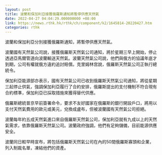 ```yaml
---
layout: post
title: 波蘭和保加利亞接獲俄羅斯通知將暫停供應天然氣
date: 2022-04-27 04:04:29.000000000 +08:00
link: https://news.rthk.hk/rthk/ch/component/k2/1645814-20220427.htm
categories: rthk
---
```


波蘭和保加利亞分別接獲俄羅斯通知，將暫停供應天然氣。

波蘭國有天然氣公司說，接獲俄羅斯天然氣公司通知，將於星期三早上開始，停止透過亞馬爾管道向波蘭輸送天然氣。波蘭天然氣公司說，他們與俄方的協議年底才到期，公司有權就俄方違約追討賠償。克里姆林宫說，俄羅斯天然氣公司正執行總統令。

保加利亞能源部亦表示，國有天然氣公司已收到俄羅斯天然氣公司通知，將從星期三起停止供氣，強調保加利亞履行了合約安排，俄羅斯提出的支付機制不符合現有合約標準，保加利亞已採取措施來獲得替代供應。

俄羅斯總統普京早前簽署命令，要求不友好國家在俄羅斯的銀行開設戶口，將用以支付天然氣費用的歐元或美元，兌換成盧布，但被波蘭國有天然氣公司拒絕。

波蘭每年約五成天然氣進口來自俄羅斯天然氣公司，保加利亞就有九成以上的天然氣需求，依靠俄羅斯天然氣公司。波蘭政府強調，他們有足夠儲備，目前能源供應安全。

波蘭同日較早時宣布，將包括俄羅斯天然氣公司在內的50間俄羅斯寡頭和企業，列入制裁名單，凍結他們的資產。
